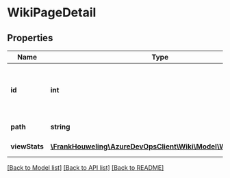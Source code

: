 # WikiPageDetail

## Properties
Name | Type | Description | Notes
------------ | ------------- | ------------- | -------------
**id** | **int** | When present, permanent identifier for the wiki page | [optional] 
**path** | **string** | Path of the wiki page. | [optional] 
**viewStats** | [**\FrankHouweling\AzureDevOpsClient\Wiki\Model\WikiPageStat[]**](WikiPageStat.md) | Path of the wiki page. | [optional] 

[[Back to Model list]](../README.md#documentation-for-models) [[Back to API list]](../README.md#documentation-for-api-endpoints) [[Back to README]](../README.md)


